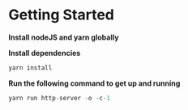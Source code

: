 # Getting Started

**Install nodeJS and yarn globally**

**Install dependencies**

```js
yarn install
```

**Run the following command to get up and running**

```js
yarn run http-server -o -c-1
```
